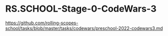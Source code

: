 # RS.SCHOOL-Stage-0-CodeWars-3

https://github.com/rolling-scopes-school/tasks/blob/master/tasks/codewars/preschool-2022-codewars3.md
